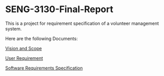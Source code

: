 # SENG-3130-Final-Report

This is a project for requirement specification of a volunteer management system.

Here are the following Documents:

[Vision and Scope](https://github.com/lukaaitken/SENG-3130-Final-Report/blob/main/Vision%20and%20Scope%20Document.md)

[User Requirement](https://github.com/lukaaitken/SENG-3130-Final-Report/blob/main/User%20Requirement%20Document.md)

[Software Requirements Specification](https://github.com/lukaaitken/SENG-3130-Final-Report/blob/main/Software%20Requirements%20Specification%20Document.md)
